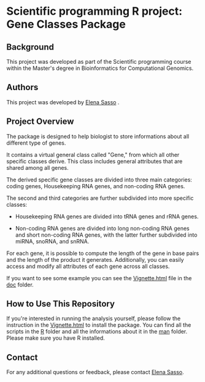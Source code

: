 # Scientific programming R project: Gene Classes Package


## Background
This project was developed as part of the Scientific programming course within the Master's degree in Bioinformatics for Computational Genomics.

## Authors
This project was developed by [Elena Sasso](https://github.com/elenasasso) .


## Project Overview
The package is designed to help biologist to store informations about all different type of genes. 

It contains a virtual general class called "Gene," from which all other specific classes derive. This class includes general attributes that are shared among all genes.

The derived specific gene classes are divided into three main categories: coding genes, Housekeeping RNA genes, and non-coding RNA genes.

The second and third categories are further subdivided into more specific classes:

-   Housekeeping RNA genes are divided into tRNA genes and rRNA genes.

-   Non-coding RNA genes are divided into long non-coding RNA genes and short non-coding RNA genes, with the latter further subdivided into miRNA, snoRNA, and snRNA.

For each gene, it is possible to compute the length of the gene in base pairs and the length of the product it generates. 
Additionally, you can easily access and modify all attributes of each gene across all classes.

If you want to see some example you can see the [Vignette.html](Vignette.html) file in the [doc](doc) folder.

## How to Use This Repository
If you're interested in running the analysis yourself, please follow the instruction in the [Vignette.html](Vignette.html) to install the package.
You can find all the scripts in the [R](R) folder and all the informations about it in the [man](man) folder. Please make sure you have R installed.


## Contact
For any additional questions or feedback, please contact [Elena Sasso](mailto:elenasasso01@gmail.com).
